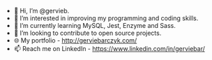 - 👋 Hi, I’m @gervieb.
- 👀 I’m interested in improving my programming and coding skills.
- 🌱 I’m currently learning MySQL, Jest, Enzyme and Sass.
- 💞️ I’m looking to contribute to open source projects.
- 🌐 My portfolio - http://gerviebarczyk.com/
- 📫 Reach me on LinkedIn - https://www.linkedin.com/in/gerviebar/

<!---
gervieb/gervieb is a ✨ special ✨ repository because its `README.md` (this file) appears on your GitHub profile.
You can click the Preview link to take a look at your changes.
--->
